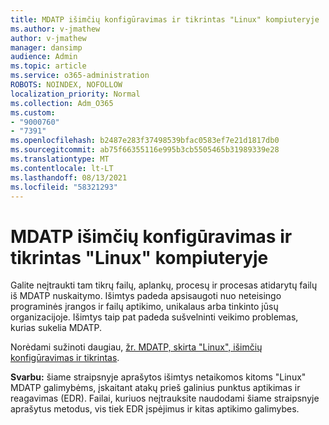 ```yaml
---
title: MDATP išimčių konfigūravimas ir tikrintas "Linux" kompiuteryje
ms.author: v-jmathew
author: v-jmathew
manager: dansimp
audience: Admin
ms.topic: article
ms.service: o365-administration
ROBOTS: NOINDEX, NOFOLLOW
localization_priority: Normal
ms.collection: Adm_O365
ms.custom:
- "9000760"
- "7391"
ms.openlocfilehash: b2487e283f37498539bfac0583ef7e21d1817db0
ms.sourcegitcommit: ab75f66355116e995b3cb5505465b31989339e28
ms.translationtype: MT
ms.contentlocale: lt-LT
ms.lasthandoff: 08/13/2021
ms.locfileid: "58321293"
---
```

# <a name="configure-and-validate-exclusions-for-mdatp-on-a-linux-machine"></a>MDATP išimčių konfigūravimas ir tikrintas "Linux" kompiuteryje

Galite neįtraukti tam tikrų failų, aplankų, procesų ir procesas atidarytų failų iš MDATP nuskaitymo. Išimtys padeda apsisaugoti nuo neteisingo programinės įrangos ir failų aptikimo, unikalaus arba tinkinto jūsų organizacijoje. Išimtys taip pat padeda sušvelninti veikimo problemas, kurias sukelia MDATP.

Norėdami sužinoti daugiau, [žr. MDATP, skirta "Linux", išimčių konfigūravimas ir tikrintas](https://go.microsoft.com/fwlink/?linkid=2144517).

**Svarbu:** šiame straipsnyje aprašytos išimtys netaikomos kitoms "Linux" MDATP galimybėms, įskaitant atakų prieš galinius punktus aptikimas ir reagavimas (EDR). Failai, kuriuos neįtrauksite naudodami šiame straipsnyje aprašytus metodus, vis tiek EDR įspėjimus ir kitas aptikimo galimybes.
